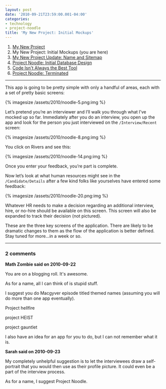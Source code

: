```yaml
---
layout: post
date: '2010-09-21T23:59:00.001-04:00'
categories:
- technology
- project-noodle
title: 'My New Project: Initial Mockups'
---
```


1. [My New Project](../../2010/09/my-new-project)
2. My New Project: Initial Mockups (you are here)
3. [My New Project Update: Name and Sitemap](../../2010/10/project-update-name-and-sitemap)
4. [Project Noodle: Initial Database Design](../../2010/10/project-noodle-initial-database-design)
5. [Code Isn't Always the Best Tool](../../2011/03/code-isnt-always-best-tool)
6. [Project Noodle: Terminated](../../2011/03/project-noodle-terminated)

***

This app is going to be pretty simple with only a handful of areas, each with a set of pretty basic screens:

{% imagesize /assets/2010/noodle-5.png:img %}

Let’s pretend you’re an interviewer and I’ll walk you through what I’ve mocked up so far. Immediately after you do an interview, you open up the app and look for the person you just interviewed on the `/Interview/Recent` screen:

{% imagesize /assets/2010/noodle-8.png:img %}

You click on Rivers and see this:

{% imagesize /assets/2010/noodle-14.png:img %}

Once you enter your feedback, you’re part is complete.

Now let’s look at what human resources might see in the `/Candidate/Details` after a few kind folks like yourselves have entered some feedback:

{% imagesize /assets/2010/noodle-20.png:img %}

Whatever HR needs to make a decision regarding an additional interview, hire, or no-hire should be available on this screen. This screen will also be expanded to track their decision (not pictured).

These are the three key screens of the application. There are likely to be dramatic changes to them as the flow of the application is better defined. Stay tuned for more...in a week or so.

---

### 2 comments

**Math Zombie said on 2010-09-22**

You are on a blogging roll. It's awesome.

As for a name, all I can think of is stupid stuff.

I suggest you do Macgyver episode titled themed names (assuming you will do more than one app eventually).

Project hellfire

project HEIST

project gauntlet

I also have an idea for an app for you to do, but I can not remember what it is.

**Sarah said on 2010-09-23**

My completely unhelpful suggestion is to let the interviewees draw a self-portrait that you would then use as their profile picture.  It could even be a part of the interview process.

As for a name, I suggest Project Noodle.

